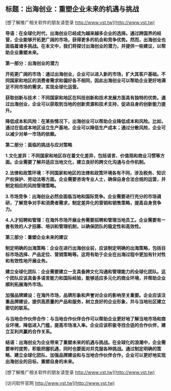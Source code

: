 ## **标题：出海创业：重塑企业未来的机遇与挑战**

[想了解推广相关软件的朋友请登录 http://www.vst.tw](http://www.vst.tw)

**导语：在全球化时代，出海创业已经成为越来越多企业的选择。通过跨国界的经营，企业能够开拓更广阔的市场，获得更多的机会和竞争优势。然而，出海创业也面临着诸多挑战。在本文中，我们将探讨出海创业的潜力，并提供一些建议，以帮助企业重塑未来。**

**第一部分：出海创业的潜力**

**开拓更广阔的市场：通过出海创业，企业可以进入新的市场，扩大其客户基础。不同国家和地区的消费者需求和偏好各不相同，因此出海创业可以帮助企业更好地满足不同市场的需求，实现全球化运营。**

**获取创新与技术：不同国家和地区在科技创新和技术发展方面具有独特的优势。通过出海创业，企业可以获取到当地的创新资源和技术支持，促进自身的创新能力提升。**

**降低成本和风险：在某些情况下，出海创业可以帮助企业降低成本和风险。比如，通过在低成本地区设立生产基地，企业可以降低生产成本；通过分散风险，企业可以减少对单一市场的依赖。**

**第二部分：面临的挑战与应对策略**

**1.文化差异：不同国家和地区存在着文化差异，包括语言、价值观和商业习惯等方面。企业需要了解并适应当地文化，建立良好的跨文化沟通与合作机制。**

**2.法律和政策环境：不同国家和地区的法律和政策环境各有不同，涉及税务、知识产权保护、劳动法等方面。企业需要咨询专业人士，确保自身合法合规的运营，并制定相应的风险管理策略。**

**3.市场竞争：出海创业必然会面临当地和国际竞争。企业需要进行充分的市场调研，了解竞争对手和消费者需求，制定差异化的营销和销售策略，提高自身竞争力。**

**4.人才招聘和管理：在海外市场开展业务需要招聘和管理当地员工。企业需要有一套有效的人才招募、培训和管理机制，以确保团队的稳定性和高效性。**

**第三部分：重塑企业未来的建议**

**制定明确的出海策略：企业在进行出海创业前，应该制定明确的出海策略，包括目标市场选择、产品定位、营销策略等。这将有助于企业在出海过程中更加有针对性和有效性地开展业务。**

**建立全球化团队：企业需要建立一支具备跨文化沟通和管理能力的全球化团队。这个团队应该具备多语言能力和国际经验，能够适应多元化的商业环境，并帮助企业顺利拓展海外市场。**

**加强品牌建设：在海外市场，品牌形象和声誉对企业的影响至关重要。企业应该注重品牌建设，提供高质量的产品和服务，树立良好的企业形象，并与当地社区建立密切的联系。**

**与当地合作伙伴合作：与当地合作伙伴合作可以帮助企业更好地了解当地市场和商业环境，降低进入门槛，提高市场准入率。企业应该积极寻找合适的合作伙伴，建立互利共赢的合作关系。**

**结语：出海创业为企业带来了重塑未来的机遇与挑战。在全球化的浪潮中，企业需要审时度势，积极把握机遇，同时也要面对并克服各种挑战。通过制定明确的策略、建立全球化团队、加强品牌建设和与当地合作伙伴合作，企业可以更好地实现出海创业的目标，重塑自身的未来。**

[想了解推广相关软件的朋友请登录 http://www.vst.tw](http://www.vst.tw)


[访问软件官网 http://www.vst.tw](http://www.vst.tw)
